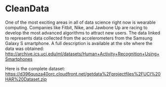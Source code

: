 CleanData
=========

One of the most exciting areas in all of data science right now is wearable computing. Companies like Fitbit, Nike, and Jawbone Up are racing to develop the most advanced algorithms to attract new users. The data linked to represents data collected from the accelerometers from the Samsung Galaxy S smartphone. A full description is available at the site where the data was obtained: 
http://archive.ics.uci.edu/ml/datasets/Human+Activity+Recognition+Using+Smartphones 

Here is the complete dataset:
https://d396qusza40orc.cloudfront.net/getdata%2Fprojectfiles%2FUCI%20HAR%20Dataset.zip
